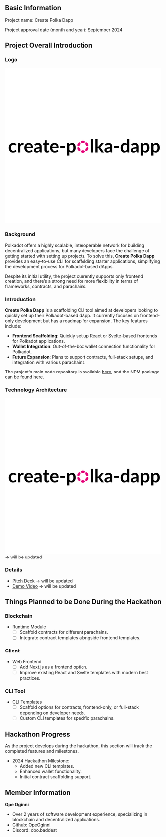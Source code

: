 ## Basic Information

Project name: Create Polka Dapp

Project approval date (month and year): September 2024

## Project Overall Introduction

### Logo

![image-20220622110833152](./docs/create-polka-dapp.png)

### Background

Polkadot offers a highly scalable, interoperable network for building decentralized applications, but many developers face the challenge of getting started with setting up projects. To solve this, **Create Polka Dapp** provides an easy-to-use CLI for scaffolding starter applications, simplifying the development process for Polkadot-based dApps.

Despite its initial utility, the project currently supports only frontend creation, and there’s a strong need for more flexibility in terms of frameworks, contracts, and parachains.

### Introduction

**Create Polka Dapp** is a scaffolding CLI tool aimed at developers looking to quickly set up their Polkadot-based dApp. It currently focuses on frontend-only development but has a roadmap for expansion. The key features include:

- **Frontend Scaffolding**: Quickly set up React or Svelte-based frontends for Polkadot applications.
- **Wallet Integration**: Out-of-the-box wallet connection functionality for Polkadot.
- **Future Expansion**: Plans to support contracts, full-stack setups, and integration with various parachains.

The project's main code repository is available [here](https://github.com/OpeOginni/create-polka-dapp/tree/polkadot-2024-hackathon), and the NPM package can be found [here](https://www.npmjs.com/package/create-polka-dapp).

### Technology Architecture

![image-20220622110833152](./docs/create-polka-dapp.png) -> will be updated

### Details

- [Pitch Deck](https://github.com/OpeOginni/create-polka-dapp/tree/polkadot-2024-hackathon) -> will be updated
- [Demo Video](https://github.com/OpeOginni/create-polka-dapp/tree/polkadot-2024-hackathon) -> will be updated

## Things Planned to be Done During the Hackathon

### Blockchain

- Runtime Module
  - [ ] Scaffold contracts for different parachains.
  - [ ] Integrate contract templates alongside frontend templates.

### Client

- Web Frontend
  - [ ] Add Next.js as a frontend option.
  - [ ] Improve existing React and Svelte templates with modern best practices.

### CLI Tool

- CLI Templates
  - [ ] Scaffold options for contracts, frontend-only, or full-stack depending on developer needs.
  - [ ] Custom CLI templates for specific parachains.

## Hackathon Progress

As the project develops during the hackathon, this section will track the completed features and milestones.

- 2024 Hackathon Milestone:
  - Added new CLI templates.
  - Enhanced wallet functionality.
  - Initial contract scaffolding support.

## Member Information

**Ope Oginni**

- Over 2 years of software development experience, specializing in blockchain and decentralized applications.
- Github: [OpeOginni](https://github.com/OpeOginni)
- Discord: obo.baddest
